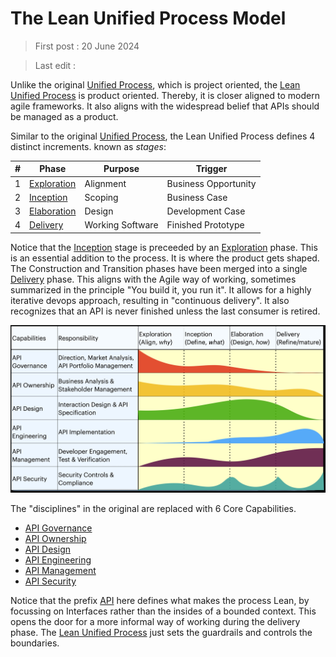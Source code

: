 # The Lean Unified Process Model

> First post : 20 June 2024

> Last edit :

Unlike the original [Unified Process](https://en.wikipedia.org/wiki/Unified_process), which is project oriented, the [Lean Unified Process](/Overview/lup.md) is product oriented. Thereby, it is closer aligned to modern agile frameworks. It also aligns with the widespread belief that APIs should be managed as a product. 

Similar to the original [Unified Process](https://en.wikipedia.org/wiki/Unified_process), the Lean Unified Process defines 4 distinct increments. known as *stages*: 

| # | Phase | Purpose | Trigger |
| ----------- | ----------- | ----------- | ----------- |
| 1 | [Exploration](/Stages/exploration.md) | Alignment | Business Opportunity |
| 2 | [Inception](/Stages/inception.md) | Scoping | Business Case |
| 3 | [Elaboration](/Stages/elaboration.md) | Design | Development Case |
| 4 | [Delivery](/Stages/delivery.md) | Working Software | Finished Prototype |

Notice that the [Inception](/Stages/inception.md) stage is preceeded by an [Exploration](/Stages/exploration.md) phase. This is an essential addition to the process. It is where the product gets shaped. The Construction and Transition phases have been merged into a single [Delivery](/Stages/delivery.md) phase. This aligns with the Agile way of working, sometimes summarized in the principle "You build it, you run it". It allows for a highly iterative devops approach, resulting in "continuous delivery". It also recognizes that an API is never finished unless the last consumer is retired. 

![Model of the Lean Unified Process](/images/lup.png)

The "disciplines" in the original are replaced with 6 Core Capabilities. 
- [API Governance](/Capabilities/governance.md)
- [API Ownership](/Capabilities/ownership.md)
- [API Design](/Capabilities/design.md)
- [API Engineering](/Capabilities/engineering.md)
- [API Management](/Capabilities/management.md)
- [API Security](/Capabilities/security.md)

Notice that the prefix [API](/api.md) here defines what makes the process Lean, by focussing on Interfaces rather than the insides of a bounded context. This opens the door for a more informal way of working during the delivery phase. The [Lean Unified Process](/Overview/lup.md) just sets the guardrails and controls the boundaries.

